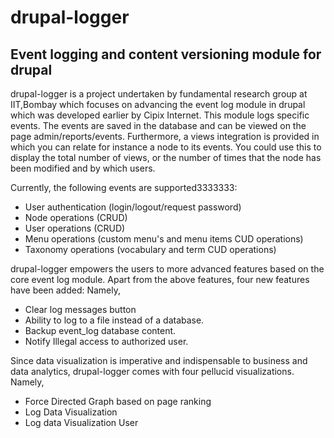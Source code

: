 # drupal-logger
## Event logging and content versioning module for drupal
drupal-logger is a project undertaken by fundamental research group at IIT,Bombay which focuses on  advancing the event log module in drupal which was developed earlier by Cipix Internet.
This module logs specific events. The events are saved in the database and can
be viewed on the page admin/reports/events. Furthermore, a views integration is
provided in which you can relate for instance a node to its events. You could
use this to display the total number of views, or the number of times that the
node has been modified and by which users.

Currently, the following events are supported3333333:
* User authentication (login/logout/request password)
* Node operations (CRUD)
* User operations (CRUD)
* Menu operations (custom menu's and menu items CUD operations)
* Taxonomy operations (vocabulary and term CUD operations)


drupal-logger empowers the users to more advanced features based on the core event log module. Apart from the above features, four new features have been added:
Namely,

* Clear log messages button
* Ability to log to a file instead of a database.
* Backup event_log database content.
* Notify Illegal access to authorized user.

Since data visualization is imperative and indispensable to business and data analytics, drupal-logger comes with four pellucid visualizations.
Namely,

* Force Directed Graph based on page ranking
* Log Data Visualization
* Log data Visualization User
  

